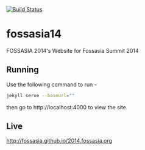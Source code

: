 [![Build Status](https://travis-ci.org/fossasia/2014.fossasia.org.svg?branch=gh-pages)](https://travis-ci.org/fossasia/2014.fossasia.org)
# fossasia14
FOSSASIA 2014's Website for Fossasia Summit 2014

Running
---
Use the following command to run -

```sh
jekyll serve --baseurl=""
```
then go to http://localhost:4000 to view the site

Live
---
http://fossasia.github.io/2014.fossasia.org
